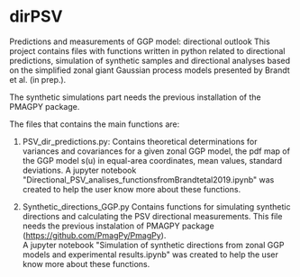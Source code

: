 # dirPSV
Predictions and measurements of GGP model: directional outlook
This project contains files with functions written in python related to directional predictions, simulation of synthetic samples and directional analyses based on the simplified zonal giant Gaussian process models presented by Brandt et al. (in prep.).

The synthetic simulations part needs the previous installation of the PMAGPY package.

The files that contains the main functions are:

1) PSV_dir_predictions.py:
	Contains theoretical determinations for variances and covariances for a given zonal GGP model, the pdf map of the GGP model s(u) in equal-area coordinates, mean values, standard deviations. 
	A jupyter notebook "Directional_PSV_analises_functionsfromBrandtetal2019.ipynb" was created to help the user know more about these functions.

2) Synthetic_directions_GGP.py
	Contains functions for simulating synthetic directions and calculating the PSV directional measurements.
	This file needs the previous instalation of PMAGPY package (https://github.com/PmagPy/PmagPy). 	
	A jupyter notebook "Simulation of synthetic directions from zonal GGP models and experimental results.ipynb" was created to help the user know more about these functions.

